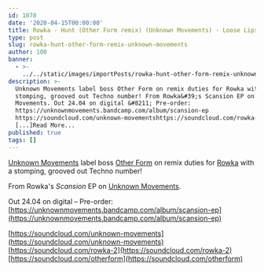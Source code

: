 ```yaml
---
id: 1078
date: '2020-04-15T00:00:00'
title: Rowka - Hunt (Other Form remix) (Unknown Movements) - Loose Lips
type: post
slug: rowka-hunt-other-form-remix-unknown-movements
author: 100
banner:
  - >-
    ../../static/images/importPosts/rowka-hunt-other-form-remix-unknown-movements/image1078.jpeg
description: >-
  Unknown Movements label boss Other Form on remix duties for Rowka with a
  stomping, grooved out Techno number! From Rowka&#39;s Scansion EP on Unknown
  Movements. Out 24.04 on digital &#8211; Pre-order:
  https://unknownmovements.bandcamp.com/album/scansion-ep
  https://soundcloud.com/unknown-movementshttps://soundcloud.com/rowka-2https://soundcloud.com/otherform
  [...]Read More...
published: true
tags: []
---
```

[Unknown Movements](https://unknownmovements.com/) label boss [Other Form](https://soundcloud.com/otherform) on remix duties for [Rowka](https://soundcloud.com/rowka-2) with a stomping, grooved out Techno number!

From Rowka's _Scansion_ EP on [Unknown Movements](https://unknownmovements.bandcamp.com).

Out 24.04 on digital – Pre-order: [](https://unknownmovements.bandcamp.com/album/scansion-ep)[https://unknownmovements.bandcamp.com/album/scansion-ep](https://unknownmovements.bandcamp.com/album/scansion-ep)

[https://soundcloud.com/unknown-movements](https://soundcloud.com/unknown-movements)  
[](https://soundcloud.com/rowka-2)[https://soundcloud.com/rowka-2](https://soundcloud.com/rowka-2)  
[](https://soundcloud.com/otherform)[https://soundcloud.com/otherform](https://soundcloud.com/otherform)